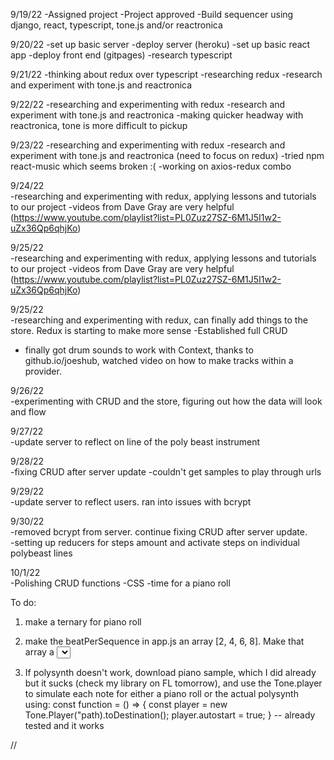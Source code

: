 9/19/22
-Assigned project
-Project approved
  -Build sequencer using django, react, typescript, tone.js and/or reactronica

9/20/22
-set up basic server
-deploy server (heroku)
-set up basic react app
-deploy front end (gitpages)
-research typescript

9/21/22
-thinking about redux over typescript
-researching redux
-research and experiment with tone.js and reactronica

9/22/22
-researching and experimenting with redux
-research and experiment with tone.js and reactronica
-making quicker headway with reactronica, tone is more difficult to pickup

9/23/22
-researching and experimenting with redux
-research and experiment with tone.js and reactronica (need to focus on redux)
-tried npm react-music which seems broken :(
-working on axios-redux combo

9/24/22  
-researching and experimenting with redux, applying lessons and tutorials to our project
-videos from Dave Gray are very helpful (https://www.youtube.com/playlist?list=PL0Zuz27SZ-6M1J5I1w2-uZx36Qp6qhjKo)

9/25/22  
-researching and experimenting with redux, applying lessons and tutorials to our project
-videos from Dave Gray are very helpful (https://www.youtube.com/playlist?list=PL0Zuz27SZ-6M1J5I1w2-uZx36Qp6qhjKo)

9/25/22  
-researching and experimenting with redux, can finally add things to the store.  Redux is starting to make more sense
-Established full CRUD
- finally got drum sounds to work with Context, thanks to github.io/joeshub, watched video on how to make tracks within a provider.

9/26/22  
-experimenting with CRUD and the store, figuring out how the data will look and flow

9/27/22  
-update server to reflect on line of the poly beast instrument

9/28/22  
-fixing CRUD after server update
-couldn't get samples to play through urls

9/29/22  
-update server to reflect users.  ran into issues with bcrypt

9/30/22  
-removed bcrypt from server. continue fixing CRUD after server update.  
-setting up reducers for steps amount and activate steps on individual polybeast lines

10/1/22  
-Polishing CRUD functions
-CSS
-time for a piano roll

To do: 
1. make a ternary for piano roll

2. make the beatPerSequence in app.js an array 
  [2, 4, 6, 8]. Make that array a <select> div in the jsx. So the steps will populate. 

3. If polysynth doesn't work, download piano sample, which I did already but it sucks (check my library on FL tomorrow), and use the Tone.player to simulate each note for either a piano roll or the actual polysynth using:
  const function = () => {
    const player = new Tone.Player("path).toDestination();
    player.autostart = true;
  }
  -- already tested and it works















//
